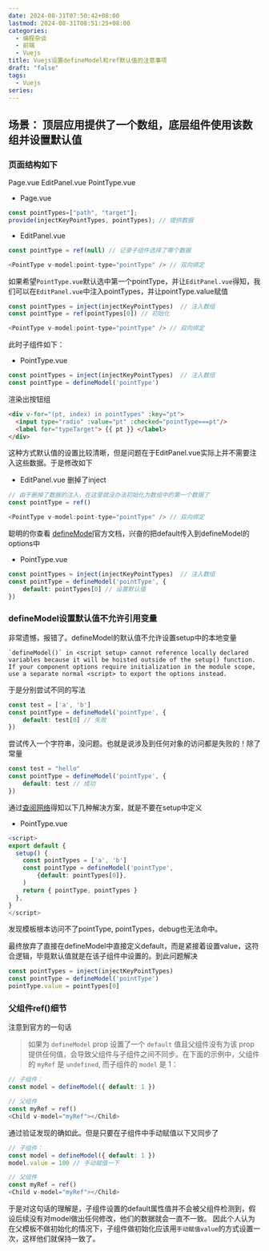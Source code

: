 ```yaml
---
date: 2024-08-31T07:50:42+08:00
lastmod: 2024-08-31T08:51:25+08:00
categories:
  - 编程杂谈
  - 前端
  - Vuejs
title: Vuejs设置defineModel和ref默认值的注意事项
draft: "false"
tags:
  - Vuejs
series: 
---
```

## 场景： 顶层应用提供了一个数组，底层组件使用该数组并设置默认值

### 页面结构如下

Page.vue
	EditPanel.vue
		PointType.vue


-  Page.vue
```js
const pointTypes=["path", "target"];  
provide(injectKeyPointTypes, pointTypes); // 提供数据
```

- EditPanel.vue
```js
const pointType = ref(null) // 记录子组件选择了哪个数据

<PointType v-model:point-type="pointType" /> // 双向绑定
```

如果希望`PointType.vue`默认选中第一个pointType，并让`EditPanel.vue`得知，我们可以在`EditPanel.vue`中注入pointTypes，并让pointType.value赋值
```js
const pointTypes = inject(injectKeyPointTypes)  // 注入数组
const pointType = ref(pointTypes[0]) // 初始化

<PointType v-model:point-type="pointType" /> // 双向绑定
```

此时子组件如下：
- PointType.vue
```js
const pointTypes = inject(injectKeyPointTypes)  // 注入数组
const pointType = defineModel('pointType')
```
渲染出按钮组
```html
<div v-for="(pt, index) in pointTypes" :key="pt">  
  <input type="radio" :value="pt" :checked="pointType===pt"/>  
  <label for="typeTarget"> {{ pt }} </label>  
</div>
```

这种方式默认值的设置比较清晰，但是问题在于EditPanel.vue实际上并不需要注入这些数据。于是修改如下
- EditPanel.vue 删掉了inject
```js
// 由于删掉了数据的注入，在这里就没办法初始化为数组中的第一个数据了
const pointType = ref()

<PointType v-model:point-type="pointType" /> // 双向绑定
```

聪明的你查看 [defineModel](https://cn.vuejs.org/api/sfc-script-setup#definemodel)官方文档，兴奋的把default传入到defineModel的options中

- PointType.vue
```js
const pointTypes = inject(injectKeyPointTypes)  // 注入数组
const pointType = defineModel('pointType', {
	default: pointTypes[0] // 设置默认值
})
```

### defineModel设置默认值不允许引用变量
非常遗憾，报错了。defineModel的默认值不允许设置setup中的本地变量
```
`defineModel()` in <script setup> cannot reference locally declared variables because it will be hoisted outside of the setup() function. If your component options require initialization in the module scope, use a separate normal <script> to export the options instead.
```


于是分别尝试不同的写法
```js
const test = ['a', 'b']
const pointType = defineModel('pointType', {
	default: test[0] // 失败
})
```

尝试传入一个字符串，没问题。也就是说涉及到任何对象的访问都是失败的！除了常量
```js
const test = "hello"
const pointType = defineModel('pointType', {
	default: test // 成功
})
```


通过[查阅网络](https://stackoverflow.com/questions/69951687/vue-3-defineprops-are-referencing-locally-declared-variables)得知以下几种解决方案，就是不要在setup中定义 

- PointType.vue
```js
<script>  
export default {  
  setup() {  
    const pointTypes = ['a', 'b']  
    const pointType = defineModel('pointType',  
        {default: pointTypes[0]},  
    )  
    return { pointType, pointTypes }  
  },  
}  
</script>
```
发现模板根本访问不了pointType, pointTypes，debug也无法命中。



最终放弃了直接在defineModel中直接定义default，而是紧接着设置value，这符合逻辑，毕竟默认值就是在该子组件中设置的。到此问题解决
```js
const pointTypes = inject(injectKeyPointTypes)  
const pointType = defineModel('pointType')  
pointType.value = pointTypes[0]
```


### 父组件ref()细节
注意到官方的一句话 

> 如果为 `defineModel` prop 设置了一个 `default` 值且父组件没有为该 prop 提供任何值，会导致父组件与子组件之间不同步。在下面的示例中，父组件的 `myRef` 是 `undefined`, 而子组件的 `model` 是 1：

```js
// 子组件：
const model = defineModel({ default: 1 })

// 父组件
const myRef = ref()
<Child v-model="myRef"></Child>
```


通过验证发现的确如此。但是只要在子组件中手动赋值以下又同步了

```js
// 子组件：
const model = defineModel({ default: 1 })
model.value = 100 // 手动赋值一下

// 父组件
const myRef = ref()
<Child v-model="myRef"></Child>
```

于是对这句话的理解是，子组件设置的default属性值并不会被父组件检测到，假设后续没有对model做出任何修改，他们的数据就会一直不一致。
因此个人认为在父模板不做初始化的情况下，子组件做初始化应该用`手动赋值value`的方式设置一次，这样他们就保持一致了。